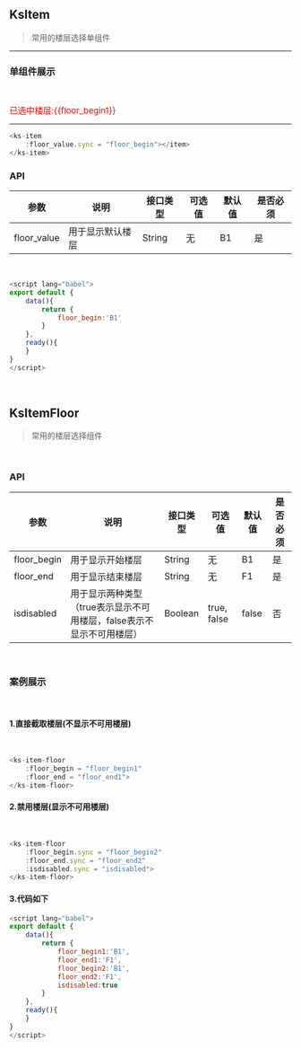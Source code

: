 ## KsItem

> 常用的楼层选择单组件

---

### 单组件展示

<br/>

<ks-item
    :floor_value.sync = "floor_begin1"></item>
</ks-item>
<span style="color:red;font-size:15px">已选中楼层:{{floor_begin1}}</span>

-----

```javascript
<ks-item
    :floor_value.sync = "floor_begin"></item>
</ks-item>
```

### API
| 参数 | 说明 | 接口类型  | 可选值 | 默认值 | 是否必须 |
|------|-------|----------|---------|-------|--------|
| floor_value | 用于显示默认楼层  | String | 无 | B1  | 是 |


<br/>

```javascript
<script lang="babel">
export default {
    data(){
        return {
            floor_begin:'B1'
        }
    },
    ready(){
    }
}
</script>
```
<br/>

## KsItemFloor

> 常用的楼层选择组件

<br/>

### API
| 参数 | 说明 | 接口类型  | 可选值 | 默认值 | 是否必须 |
|------|-------|----------|---------|-------|--------|
| floor_begin | 用于显示开始楼层  | String | 无 | B1  | 是 |
| floor_end | 用于显示结束楼层  |  String | 无 | F1  | 是 |
| isdisabled | 用于显示两种类型（true表示显示不可用楼层，false表示不显示不可用楼层）  | Boolean | true, false | false | 否 |

<br/>


### 案例展示

<br/>

#### 1.直接截取楼层(不显示不可用楼层)

<br/>

<ks-item-floor
    :floor_begin.sync = "floor_begin1"
    :floor_end.sync = "floor_end1">
</ks-item-floor>

```javascript
<ks-item-floor
    :floor_begin = "floor_begin1"
    :floor_end = "floor_end1">
</ks-item-floor>
```

#### 2.禁用楼层(显示不可用楼层)

<br/>

<ks-item-floor
    :floor_begin.sync = "floor_begin2"
    :floor_end.sync = "floor_end2"
    :isdisabled.sync = "isdisabled">
</ks-item-floor>

```javascript
<ks-item-floor
    :floor_begin.sync = "floor_begin2"
    :floor_end.sync = "floor_end2"
    :isdisabled.sync = "isdisabled">
</ks-item-floor>
```

#### 3.代码如下

```javascript
<script lang="babel">
export default {
    data(){
        return {
            floor_begin1:'B1',
            floor_end1:'F1',
            floor_begin2:'B1',
            floor_end2:'F1',
            isdisabled:true
        }
    },
    ready(){
    }
}
</script>
```
<script lang="babel">
export default {
    data(){
        return {
            floor_begin1:'B1',
            floor_end1:'F1',
            floor_begin2:'B1',
            floor_end2:'F1',
            isdisabled:true
        }
    },
    ready(){
    }
}
</script>

